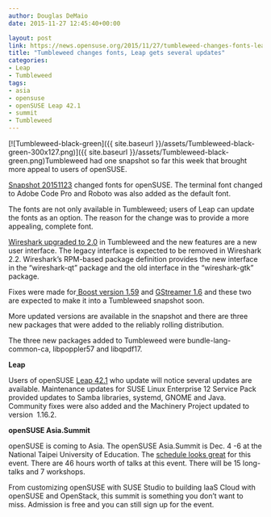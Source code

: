 ```yaml
---
author: Douglas DeMaio
date: 2015-11-27 12:45:40+00:00

layout: post
link: https://news.opensuse.org/2015/11/27/tumbleweed-changes-fonts-leap-gets-several-updates/
title: "Tumbleweed changes fonts, Leap gets several updates"
categories:
- Leap
- Tumbleweed
tags:
- asia
- opensuse
- openSUSE Leap 42.1
- summit
- Tumbleweed
---
```

[![Tumbleweed-black-green]({{ site.baseurl }}/assets/Tumbleweed-black-green-300x127.png)]({{ site.baseurl }}/assets/Tumbleweed-black-green.png)Tumbleweed had one snapshot so far this week that brought more appeal to users of openSUSE.

[Snapshot 20151123](http://lists.opensuse.org/opensuse-factory/2015-11/msg00654.html) changed fonts for openSUSE. The terminal font changed to Adobe Code Pro and Roboto was also added as the default font.

The fonts are not only available in Tumbleweed; users of Leap can update the fonts as an option. The reason for the change was to provide a more appealing, complete font.

[Wireshark upgraded to 2.0](https://www.wireshark.org/news/20151118.html) in Tumbleweed and the new features are a new user interface. The legacy interface is expected to be removed in Wireshark 2.2. Wireshark’s RPM-based package definition provides the new interface in the “wireshark-qt” package and the old interface in the “wireshark-gtk” package.

Fixes were made for[ Boost version 1.59](http://www.boost.org/users/history/version_1_59_0.html) and [GStreamer 1.6](http://gstreamer.freedesktop.org/releases/1.6/) and these two are expected to make it into a Tumbleweed snapshot soon.<!-- more -->

More updated versions are available in the snapshot and there are three new packages that were added to the reliably rolling distribution.

The three new packages added to Tumbleweed were bundle-lang-common-ca, libpoppler57 and libqpdf17.

**Leap**

Users of openSUSE [Leap 42.1](https://en.opensuse.org/Features) who update will notice several updates are available. Maintenance updates for SUSE Linux Enterprise 12 Service Pack provided updates to Samba libraries, systemd, GNOME and Java. Community fixes were also added and the Machinery Project updated to version  1.16.2.

**openSUSE Asia.Summit**

openSUSE is coming to Asia. The openSUSE Asia.Summit is Dec. 4 -6 at the National Taipei University of Education. The [schedule looks great](https://events.opensuse.org/conference/summitasia15/schedule#program) for this event. There are 46 hours worth of talks at this event. There will be 15 long-talks and 7 workshops. 

From customizing openSUSE with SUSE Studio to building laaS Cloud with openSUSE and OpenStack, this summit is something you don’t want to miss. Admission is free and you can still sign up for the event.		
